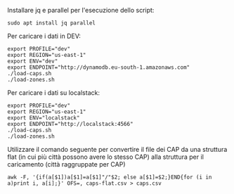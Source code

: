 
Installare jq e parallel per l'esecuzione dello script:

```
sudo apt install jq parallel
```  

Per caricare i dati in DEV:

```
export PROFILE="dev"  
export REGION="us-east-1"  
export ENV="dev"  
export ENDPOINT="http://dynamodb.eu-south-1.amazonaws.com"  
./load-caps.sh  
./load-zones.sh
```  

Per caricare i dati su localstack:

```
export PROFILE="dev"  
export REGION="us-east-1"  
export ENV="localstack"  
export ENDPOINT="http://localstack:4566"  
./load-caps.sh  
./load-zones.sh
```  

Utilizzare il comando seguente per convertire il file dei CAP da una struttura flat (in cui più città possono avere lo stesso CAP) alla struttura per il caricamento (città raggruppate per CAP)

```
awk -F, '{if(a[$1])a[$1]=a[$1]"/"$2; else a[$1]=$2;}END{for (i in a)print i, a[i];}' OFS=, caps-flat.csv > caps.csv
```
